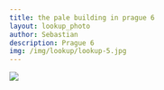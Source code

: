 ```yaml
---
title: the pale building in prague 6
layout: lookup_photo
author: Sebastian
description: Prague 6
img: /img/lookup/lookup-5.jpg
---
```


<img src="{{ site.baseurl }}/img/lookup/lookup-5.jpg">

